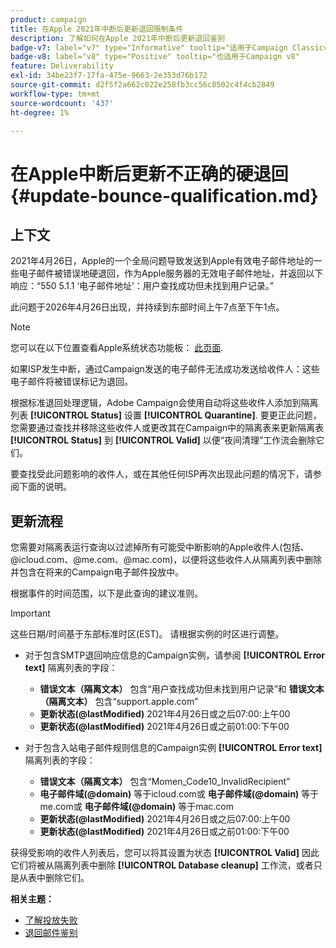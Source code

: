 ```yaml
---
product: campaign
title: 在Apple 2021年中断后更新退回限制条件
description: 了解如何在Apple 2021年中断后更新退回鉴别
badge-v7: label="v7" type="Informative" tooltip="适用于Campaign Classicv7"
badge-v8: label="v8" type="Positive" tooltip="也适用于Campaign v8"
feature: Deliverability
exl-id: 34be23f7-17fa-475e-9663-2e353d76b172
source-git-commit: d2f5f2a662c022e258fb3cc56c8502c4f4cb2849
workflow-type: tm+mt
source-wordcount: '437'
ht-degree: 1%

---
```


# 在Apple中断后更新不正确的硬退回 {#update-bounce-qualification.md}

## 上下文

2021年4月26日，Apple的一个全局问题导致发送到Apple有效电子邮件地址的一些电子邮件被错误地硬退回，作为Apple服务器的无效电子邮件地址，并返回以下响应：“550 5.1.1 ‘电子邮件地址’：用户查找成功但未找到用户记录。”

此问题于2026年4月26日出现，并持续到东部时间上午7点至下午1点。

>[!NOTE]
>
>您可以在以下位置查看Apple系统状态功能板： [此页面](https://www.apple.com/support/systemstatus/).

如果ISP发生中断，通过Campaign发送的电子邮件无法成功发送给收件人：这些电子邮件将被错误标记为退回。

根据标准退回处理逻辑，Adobe Campaign会使用自动将这些收件人添加到隔离列表 **[!UICONTROL Status]** 设置 **[!UICONTROL Quarantine]**. 要更正此问题，您需要通过查找并移除这些收件人或更改其在Campaign中的隔离表来更新隔离表 **[!UICONTROL Status]** 到 **[!UICONTROL Valid]** 以便“夜间清理”工作流会删除它们。

要查找受此问题影响的收件人，或在其他任何ISP再次出现此问题的情况下，请参阅下面的说明。

## 更新流程

您需要对隔离表运行查询以过滤掉所有可能受中断影响的Apple收件人(包括、@icloud.com、@me.com、@mac.com)，以便将这些收件人从隔离列表中删除并包含在将来的Campaign电子邮件投放中。

根据事件的时间范围，以下是此查询的建议准则。

>[!IMPORTANT]
>
>这些日期/时间基于东部标准时区(EST)。 请根据实例的时区进行调整。

* 对于包含SMTP退回响应信息的Campaign实例，请参阅 **[!UICONTROL Error text]** 隔离列表的字段：

   * **错误文本（隔离文本）** 包含“用户查找成功但未找到用户记录”和 **错误文本（隔离文本）** 包含“support.apple.com”
   * **更新状态(@lastModified)** 2021年4月26日或之后07:00:上午00
   * **更新状态(@lastModified)** 2021年4月26日或之前01:00:下午00

* 对于包含入站电子邮件规则信息的Campaign实例 **[!UICONTROL Error text]** 隔离列表的字段：

   * **错误文本（隔离文本）** 包含“Momen_Code10_InvalidRecipient”
   * **电子邮件域(@domain)** 等于icloud.com或 **电子邮件域(@domain)** 等于me.com或 **电子邮件域(@domain)** 等于mac.com
   * **更新状态(@lastModified)** 2021年4月26日或之后07:00:上午00
   * **更新状态(@lastModified)** 2021年4月26日或之前01:00:下午00

获得受影响的收件人列表后，您可以将其设置为状态 **[!UICONTROL Valid]** 因此它们将被从隔离列表中删除 **[!UICONTROL Database cleanup]** 工作流，或者只是从表中删除它们。

**相关主题：**
* [了解投放失败](understanding-delivery-failures.md)
* [退回邮件鉴别](understanding-delivery-failures.md#bounce-mail-qualification)
